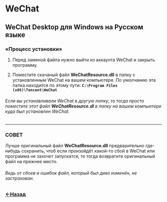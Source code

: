 # WeChat
## WeChat Desktop для Windows на Русском языке

### **«Процесс установки»**
1. Перед заменой файла нужно выйти из аккаунта WeChat и закрыть программу.

2. Поместите скачаный файл **WeChatResource.dll** в папку с установленным WeChat на вашем компьютере. По умолчанию эта папка находится по этому пути: **`C:\Program Files (x86)\Tencent\WeChat`**

###### Если вы устанавливали WeChat в другую папку, то тогда просто поместите этот файл **WeChatResource.dl** в папку на вашем компьютере куда был установлен WeChat.

----

### СОВЕТ
Лучше оригинальный файл **WeChatResource.dll** предварительно где-нибудь сохранить, чтоб если произойдёт какой-то сбой в WeChat или программа не захочет запускатся, то тогда возвратите оригинальный файл на прежнее место.

###### Ведь от сбоев и ошибок файл, который был дико изменён, не застрахован.

### [←Назад](https://github.com/Li-Heping/WeChat)
